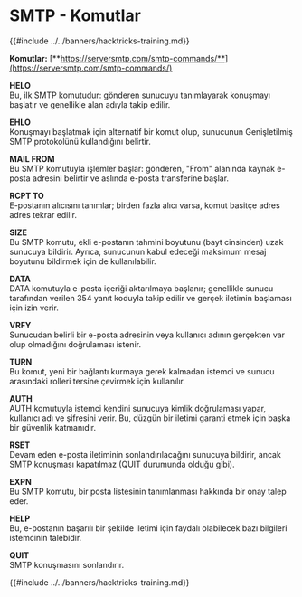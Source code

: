 # SMTP - Komutlar

{{#include ../../banners/hacktricks-training.md}}

**Komutlar:** [**https://serversmtp.com/smtp-commands/**](https://serversmtp.com/smtp-commands/)

**HELO**\
Bu, ilk SMTP komutudur: gönderen sunucuyu tanımlayarak konuşmayı başlatır ve genellikle alan adıyla takip edilir.

**EHLO**\
Konuşmayı başlatmak için alternatif bir komut olup, sunucunun Genişletilmiş SMTP protokolünü kullandığını belirtir.

**MAIL FROM**\
Bu SMTP komutuyla işlemler başlar: gönderen, "From" alanında kaynak e-posta adresini belirtir ve aslında e-posta transferine başlar.

**RCPT TO**\
E-postanın alıcısını tanımlar; birden fazla alıcı varsa, komut basitçe adres adres tekrar edilir.

**SIZE**\
Bu SMTP komutu, ekli e-postanın tahmini boyutunu (bayt cinsinden) uzak sunucuya bildirir. Ayrıca, sunucunun kabul edeceği maksimum mesaj boyutunu bildirmek için de kullanılabilir.

**DATA**\
DATA komutuyla e-posta içeriği aktarılmaya başlanır; genellikle sunucu tarafından verilen 354 yanıt koduyla takip edilir ve gerçek iletimin başlaması için izin verir.

**VRFY**\
Sunucudan belirli bir e-posta adresinin veya kullanıcı adının gerçekten var olup olmadığını doğrulaması istenir.

**TURN**\
Bu komut, yeni bir bağlantı kurmaya gerek kalmadan istemci ve sunucu arasındaki rolleri tersine çevirmek için kullanılır.

**AUTH**\
AUTH komutuyla istemci kendini sunucuya kimlik doğrulaması yapar, kullanıcı adı ve şifresini verir. Bu, düzgün bir iletimi garanti etmek için başka bir güvenlik katmanıdır.

**RSET**\
Devam eden e-posta iletiminin sonlandırılacağını sunucuya bildirir, ancak SMTP konuşması kapatılmaz (QUIT durumunda olduğu gibi).

**EXPN**\
Bu SMTP komutu, bir posta listesinin tanımlanması hakkında bir onay talep eder.

**HELP**\
Bu, e-postanın başarılı bir şekilde iletimi için faydalı olabilecek bazı bilgileri istemcinin talebidir.

**QUIT**\
SMTP konuşmasını sonlandırır.

{{#include ../../banners/hacktricks-training.md}}
